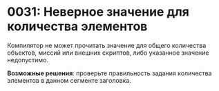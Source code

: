 # 0031: Неверное значение для количества элементов

Компилятор не может прочитать значение для общего количества объектов, миссий или внешних скриптов, либо указанное значение недопустимо.

**Возможные решения**: проверьте правильность задания количества элементов в данном сегменте заголовка.

